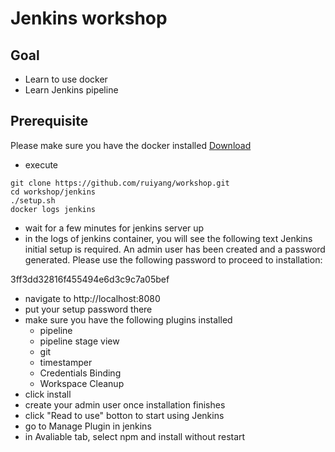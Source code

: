 # Jenkins workshop
## Goal
  - Learn to use docker
  - Learn Jenkins pipeline
## Prerequisite
Please make sure you have the docker installed [Download](https://docs.docker.com/docker-for-mac/release-notes/#docker-community-edition-17120-ce-mac55-2018-02-27)
  - execute
  ```shell
  git clone https://github.com/ruiyang/workshop.git
  cd workshop/jenkins
  ./setup.sh
  docker logs jenkins
  ```
  - wait for a few minutes for jenkins server up
  - in the logs of jenkins container, you will see the following text
Jenkins initial setup is required. An admin user has been created and a password generated.
Please use the following password to proceed to installation:

3ff3dd32816f455494e6d3c9c7a05bef

  - navigate to http://localhost:8080
  - put your setup password there
  - make sure you have the following plugins installed
    - pipeline
    - pipeline stage view
    - git
    - timestamper
    - Credentials Binding
    - Workspace Cleanup
  - click install
  - create your admin user once installation finishes
  - click "Read to use" botton to start using Jenkins
  - go to Manage Plugin in jenkins
  - in Avaliable tab, select npm and install without restart
